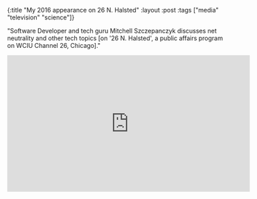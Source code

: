 {:title "My 2016 appearance on 26 N. Halsted"
:layout :post
:tags  ["media" "television" "science"]}

"Software Developer and tech guru Mitchell Szczepanczyk discusses net neutrality and other tech topics [on '26 N. Halsted', a public affairs program on WCIU Channel 26, Chicago]."

<iframe width="560" height="315" src="https://www.youtube.com/embed/1y4lNzyulhc?controls=0" title="YouTube video player" frameborder="0" allow="accelerometer; autoplay; clipboard-write; encrypted-media; gyroscope; picture-in-picture; web-share" allowfullscreen></iframe>

